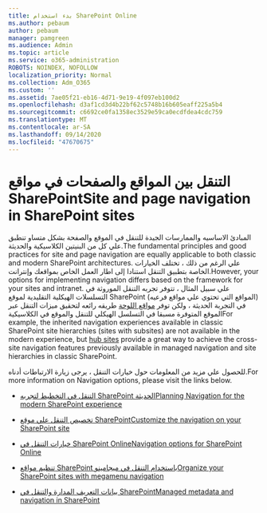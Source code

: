 ```yaml
---
title: بدء استخدام SharePoint Online
ms.author: pebaum
author: pebaum
manager: pamgreen
ms.audience: Admin
ms.topic: article
ms.service: o365-administration
ROBOTS: NOINDEX, NOFOLLOW
localization_priority: Normal
ms.collection: Adm_O365
ms.custom: ''
ms.assetid: 7ae05f21-eb16-4d71-9e19-4f097eb100d2
ms.openlocfilehash: d3af1cd3d4b22bf62c5748b16b605eaff225a5b4
ms.sourcegitcommit: c6692ce0fa1358ec3529e59ca0ecdfdea4cdc759
ms.translationtype: MT
ms.contentlocale: ar-SA
ms.lasthandoff: 09/14/2020
ms.locfileid: "47670675"
---
```

# <a name="site-and-page-navigation-in-sharepoint-sites"></a><span data-ttu-id="34730-102">التنقل بين المواقع والصفحات في مواقع SharePoint</span><span class="sxs-lookup"><span data-stu-id="34730-102">Site and page navigation in SharePoint sites</span></span>

<span data-ttu-id="34730-103">المبادئ الاساسيه والممارسات الجيدة للتنقل في الموقع والصفحة بشكل متساو تنطبق علي كل من البنيتين الكلاسيكية والحديثة.</span><span class="sxs-lookup"><span data-stu-id="34730-103">The fundamental principles and good practices for site and page navigation are equally applicable to both classic and modern SharePoint architectures.</span></span> <span data-ttu-id="34730-104">علي الرغم من ذلك ، تختلف الخيارات الخاصة بتطبيق التنقل استنادا إلى اطار العمل الخاص بمواقعك وإنترانت.</span><span class="sxs-lookup"><span data-stu-id="34730-104">However, your options for implementing navigation differs based on the framework for your sites and intranet.</span></span> <span data-ttu-id="34730-105">علي سبيل المثال ، تتوفر تجربه التنقل الموروثة في التسلسلات الهيكلية التقليدية لموقع SharePoint (المواقع التي تحتوي علي مواقع فرعيه) في التجربة الحديثة ، ولكن توفر [مواقع اللوحة](https://support.office.com/article/fe26ae84-14b7-45b6-a6d1-948b3966427f) طريقه رائعه لتحقيق ميزات التنقل عبر الموقع المتوفرة مسبقا في التسلسل الهيكلي للتنقل والموقع في الكلاسيكية</span><span class="sxs-lookup"><span data-stu-id="34730-105">For example, the inherited navigation experiences available in classic SharePoint site hierarchies (sites with subsites) are not available in the modern experience, but [hub sites](https://support.office.com/article/fe26ae84-14b7-45b6-a6d1-948b3966427f) provide a great way to achieve the cross-site navigation features previously available in managed navigation and site hierarchies in classic SharePoint.</span></span>

 <span data-ttu-id="34730-106">للحصول علي مزيد من المعلومات حول خيارات التنقل ، يرجى زيارة الارتباطات أدناه.</span><span class="sxs-lookup"><span data-stu-id="34730-106">For more information on Navigation options, please visit the links below.</span></span>

 - [<span data-ttu-id="34730-107">التنقل في التخطيط لتجربه SharePoint الحديثة</span><span class="sxs-lookup"><span data-stu-id="34730-107">Planning Navigation for the modern SharePoint experience</span></span>](https://docs.microsoft.com/sharepoint/plan-navigation-modern-experience)

- [<span data-ttu-id="34730-108">تخصيص التنقل علي موقع SharePoint</span><span class="sxs-lookup"><span data-stu-id="34730-108">Customize the navigation on your SharePoint site</span></span>](https://support.office.com/article/customize-the-navigation-on-your-sharepoint-site-3cd61ae7-a9ed-4e1e-bf6d-4655f0bf25ca)

- [<span data-ttu-id="34730-109">خيارات التنقل في SharePoint Online</span><span class="sxs-lookup"><span data-stu-id="34730-109">Navigation options for SharePoint Online</span></span>](https://docs.microsoft.com/office365/enterprise/navigation-options-for-sharepoint-online)
 
- [<span data-ttu-id="34730-110">تنظيم مواقع SharePoint باستخدام التنقل في ميجامينو</span><span class="sxs-lookup"><span data-stu-id="34730-110">Organize your SharePoint sites with megamenu navigation</span></span>](https://techcommunity.microsoft.com/t5/Microsoft-SharePoint-Blog/Organize-your-SharePoint-sites-with-megamenu-navigation-and-new/ba-p/328068)

- [<span data-ttu-id="34730-111">بيانات التعريف المدارة والتنقل في SharePoint</span><span class="sxs-lookup"><span data-stu-id="34730-111">Managed metadata and navigation in SharePoint</span></span>](https://docs.microsoft.com/sharepoint/dev/general-development/managed-metadata-and-navigation-in-sharepoint)



